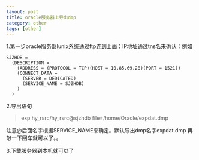 ```yaml
---
layout: post
title: oracle服务器上导出dmp
category: other
tags: [other]
---
```


1.第一步oracle服务器lunix系统通过ftp连到上面；IP地址通过tns名来确认：例如

```
SJZHDB =
  (DESCRIPTION =
    (ADDRESS = (PROTOCOL = TCP)(HOST = 10.85.69.28)(PORT = 1521))
    (CONNECT_DATA =
      (SERVER = DEDICATED)
      (SERVICE_NAME = SJZHDB)
    )
  )
```

2.导出语句

>exp hy_rsrc/hy_rsrc@sjzhdb file=/home/Oracle/expdat.dmp

注意@后面名字根据SERVICE_NAME来确定。默认导出dmp名字expdat.dmp 再敲一下回车就可以了。。


3.下载服务器到本机就可以了